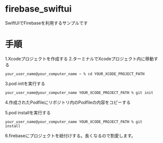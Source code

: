 # firebase_swiftui
SwiftUIでFirebaseを利用するサンプルです

# 手順
1.Xcodeプロジェクトを作成する
2.ターミナルでXcodeプロジェクト内に移動する
```
your_user_name@your_computer_name ~ % cd YOUR_XCODE_PROJECT_PATH
```
3.pod initを実行する
```
your_user_name@your_computer_name YOUR_XCODE_PROJECT_PATH % git init
```
4.作成されたPodfileにリポジトリ内のPodfileの内容をコピーする

5.pod installを実行する
```
your_user_name@your_computer_name YOUR_XCODE_PROJECT_PATH % git install
```
6.firebaseにプロジェクトを紐付けする。長くなるので割愛します。
